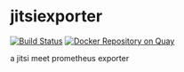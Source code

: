 # jitsiexporter

[![Build Status](https://cloud.drone.io/api/badges/xsteadfastx/jitsiexporter/status.svg)](https://cloud.drone.io/xsteadfastx/jitsiexporter)
[![Docker Repository on Quay](https://quay.io/repository/xsteadfastx/jitsiexporter/status "Docker Repository on Quay")](https://quay.io/repository/xsteadfastx/jitsiexporter)

a jitsi meet prometheus exporter
